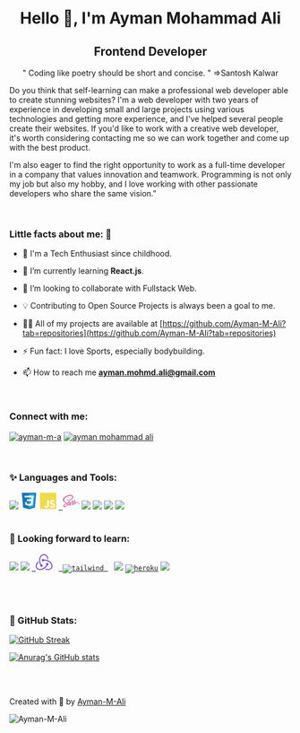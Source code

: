 <h1 align="center">Hello 👋, I'm Ayman Mohammad Ali</h1>
<h2 align="center">Frontend Developer</h2>
<p align="center">" Coding like poetry should be short and concise. " =>Santosh Kalwar

Do you think that self-learning can make a professional web developer able to create stunning websites?
I'm a web developer with two years of experience in developing small and large projects using various technologies and getting more experience, and I've helped several people create their websites.
If you'd like to work with a creative web developer, it's worth considering contacting me so we can work together and come up with the best product.

I'm also eager to find the right opportunity to work as a full-time developer in a company that values innovation and teamwork. Programming is not only my job but also my hobby, and I love working with other passionate developers who share the same vision."</p>
<br>
<h3>Little facts about me: 🧑</h3>

- 🧞 I'm a Tech Enthusiast since childhood.

- 🌱 I’m currently learning **React.js**.

- 👯 I’m looking to collaborate with Fullstack Web.

- 💡 Contributing to Open Source Projects is always been a goal to me.

- 👨‍💻 All of my projects are available at [https://github.com/Ayman-M-Ali?tab=repositories](https://github.com/Ayman-M-Ali?tab=repositories)

- ⚡ Fun fact: I love Sports, especially bodybuilding.

- 📫 How to reach me **ayman.mohmd.ali@gmail.com**
<br>


<h3 align="left">Connect with me:</h3>
<p align="left">
<a href="https://codepen.io/ayman-m-a" target="blank"><img align="center" src="https://raw.githubusercontent.com/rahuldkjain/github-profile-readme-generator/master/src/images/icons/Social/codepen.svg" alt="ayman-m-a" height="30" width="40" /></a>
<a href="https://www.linkedin.com/in/ayman-mohammad-ali-7284021b1/" target="blank"><img align="center" src="https://raw.githubusercontent.com/rahuldkjain/github-profile-readme-generator/master/src/images/icons/Social/linked-in-alt.svg" alt="ayman mohammad ali" height="30" width="40" /></a>
</p>
<br>

<h3 align="left">✨ Languages and Tools:</h3>
<code><a href="https://www.w3schools.com/html/" target="_blank"><img height="30" src="https://www.vectorlogo.zone/logos/w3_html5/w3_html5-icon.svg"></a></code>
<code><a href="https://www.w3schools.com/css/" target="_blank"><img height="30" src="https://raw.githubusercontent.com/devicons/devicon/master/icons/css3/css3-original.svg"></a></code>
<code><a href="https://www.javascript.com/" target="_blank"><img height="30" src="https://raw.githubusercontent.com/devicons/devicon/master/icons/javascript/javascript-plain.svg"></a></code>
<code><a href="https://sass-lang.com" target="_blank"> <img src="https://raw.githubusercontent.com/devicons/devicon/master/icons/sass/sass-original.svg" alt="sass"  height="30"></a></code>
<code><a href="https://git-scm.com/" target="_blank"><img height="30" src="https://www.vectorlogo.zone/logos/git-scm/git-scm-icon.svg"></a></code>
<code><a href="https://www.json.org/" target="_blank"><img height="30" src="https://www.vectorlogo.zone/logos/json/json-icon.svg"></a></code>
<code><a href="https://www.python.org/" target="_blank"><img height="30" src="https://www.vectorlogo.zone/logos/python/python-icon.svg"></a></code>
<code><a href="https://getbootstrap.com/" target="_blank"><img height="30" src="https://www.vectorlogo.zone/logos/getbootstrap/getbootstrap-icon.svg"></a></code>
<br>
<br>

<h3 align="left">🌱 Looking forward to learn:</h3>
<code><a href="https://reactjs.org/" target="_blank"><img height="30" src="https://www.vectorlogo.zone/logos/reactjs/reactjs-icon.svg"></a></code>
<code><a href="https://nextjs.org/" target="_blank"><img height="30" src="https://upload.wikimedia.org/wikipedia/commons/thumb/1/10/Cib-next-js_%28CoreUI_Icons_v1.0.0%29.svg/120px-Cib-next-js_%28CoreUI_Icons_v1.0.0%29.svg.png"></a></code>
<code><a href="https://redux.js.org" target="_blank"> <img src="https://raw.githubusercontent.com/devicons/devicon/master/icons/redux/redux-original.svg" alt="redux" height="30"></a></code>
 <code> <a href="https://tailwindcss.com/" target="_blank"> <img src="https://www.vectorlogo.zone/logos/tailwindcss/tailwindcss-icon.svg" alt="tailwind" height="30"/> </a> </code>
<code><a href="https://nodejs.org/en/" target="_blank"><img height="30" src="https://www.vectorlogo.zone/logos/nodejs/nodejs-icon.svg"></a></code>
<code><a href="https://id.heroku.com/login" target="_blank"><img src="https://www.vectorlogo.zone/logos/heroku/heroku-icon.svg" alt="heroku"  height="30"></a></code>
<code><a href="https://firebase.google.com/" target="_blank"><img height="30" src="https://www.vectorlogo.zone/logos/firebase/firebase-icon.svg"></a></code>

<br>
<br>
<br>
<br>

<h3 align="left">📔 GitHub Stats:</h3>

[![GitHub Streak](http://github-readme-streak-stats.herokuapp.com?user=Ayman-M-Ali&theme=navy-gear&hide_border=true&date_format=M%20j%5B%2C%20Y%5D)](https://git.io/streak-stats)

[![Anurag's GitHub stats](https://github-readme-stats.vercel.app/api?username=Ayman-M-Ali)](https://github.com/anuraghazra/github-readme-stats)

<br>
<br>
<p align="left" > Created with 🖤 by <a href="https://github.com/Ayman-M-Ali">Ayman-M-Ali</a></p>
<p align="left" > <img src="https://komarev.com/ghpvc/?username=Ratheshan03&label=Profile%20views&color=0e75b6&style=flat" alt="Ayman-M-Ali" /> </p>
